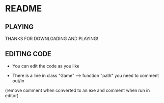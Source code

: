 # README

## PLAYING

THANKS FOR DOWNLOADING AND PLAYING!

## EDITING CODE

- You can edit the code as you like

- There is a line in class "Game" --> function "path" you need to comment out/in

(remove comment when converted to an exe and comment when run in editor)
